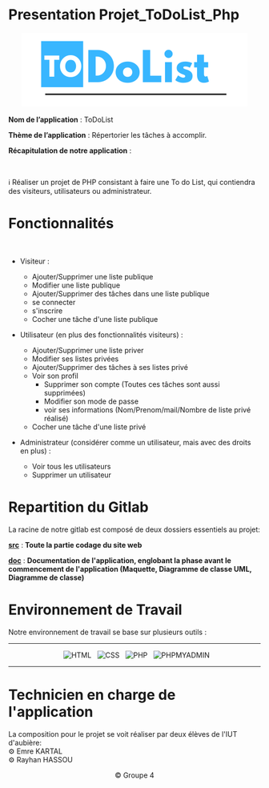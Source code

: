 # Presentation Projet_ToDoList_Php

<div align = center>

![Image de l'application](Logo.png)

</div>

**Nom de l’application** : ToDoList
</br>

**Thème de l’application** : Répertorier les tâches à accomplir.
</br>

**Récapitulation de notre application** :

</br>

:information_source: Réaliser un projet de PHP consistant à faire une To do List, qui contiendra des visiteurs, utilisateurs ou administrateur.

# Fonctionnalités

</br>

- Visiteur :
    - Ajouter/Supprimer une liste publique
    - Modifier une liste publique
    - Ajouter/Supprimer des tâches dans une liste publique
    - se connecter
    - s'inscrire
    - Cocher une tâche d'une liste publique

- Utilisateur (en plus des fonctionnalités visiteurs) :
	- Ajouter/Supprimer une liste priver
	- Modifier ses listes privées
    - Ajouter/Supprimer des tâches à ses listes privé
    - Voir son profil
        - Supprimer son compte (Toutes ces tâches sont aussi supprimées)
        - Modifier son mode de passe
        - voir ses informations (Nom/Prenom/mail/Nombre de liste privé réalisé)
    - Cocher une tâche d'une liste privé
    
- Administrateur (considérer comme un utilisateur, mais avec des droits en plus) :
    - Voir tous les utilisateurs
    - Supprimer un utilisateur

# Repartition du Gitlab

La racine de notre gitlab est composé de deux dossiers essentiels au projet:

[**src**](src) : **Toute la partie codage du site web**

[**doc**](doc) : **Documentation de l'application, englobant la phase avant le commencement de l'application (Maquette, Diagramme de classe UML, Diagramme de classe)**

# Environnement de Travail

Notre environnement de travail se base sur plusieurs outils : 

<div align = center>

---

&nbsp; ![HTML](https://img.shields.io/badge/HTML-000?style=for-the-badge&logo=html5&logoColor=white&color=orange)
&nbsp; ![CSS](https://img.shields.io/badge/CSS-000?style=for-the-badge&logo=css3&logoColor=white&color=darkblue)
&nbsp; ![PHP](https://img.shields.io/badge/PHP-000?style=for-the-badge&logo=Php&logoColor=white&color=purple)
&nbsp; ![PHPMYADMIN](https://img.shields.io/badge/phpMyAdmin-000?style=for-the-badge&logo=PhpMyAdmin&logoColor=blue&color=orange)

---

</div>


# Technicien en charge de l'application

La composition pour le projet se voit réaliser par deux élèves de l'IUT d'aubière:
<br>
⚙️ Emre KARTAL
<br>
⚙️ Rayhan HASSOU 
<br>

<div align = center>
© Groupe 4
</div>